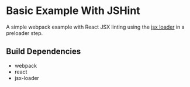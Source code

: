 # Basic Example With JSHint

A simple webpack example with React JSX linting using the
[jsx loader](https://github.com/petehunt/jsx-loader) in a preloader step.

## Build Dependencies

- webpack
- react
- jsx-loader
